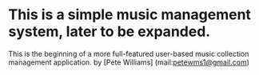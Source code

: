 # This is a simple music management system, later to be expanded.

This is the beginning of a more full-featured user-based music 
collection management application.
by [Pete Williams] (mail:petewms1@gmail.com)

